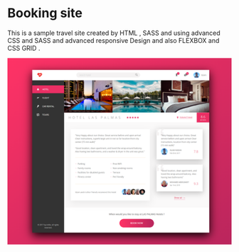 # Booking site

This is a sample travel site created by HTML , SASS and using advanced CSS and SASS and advanced responsive Design and also FLEXBOX and CSS GRID .

![screenshot](https://github.com/islamhassan1/2-Booking_site/blob/master/images/Booking-site.png?raw=true)

